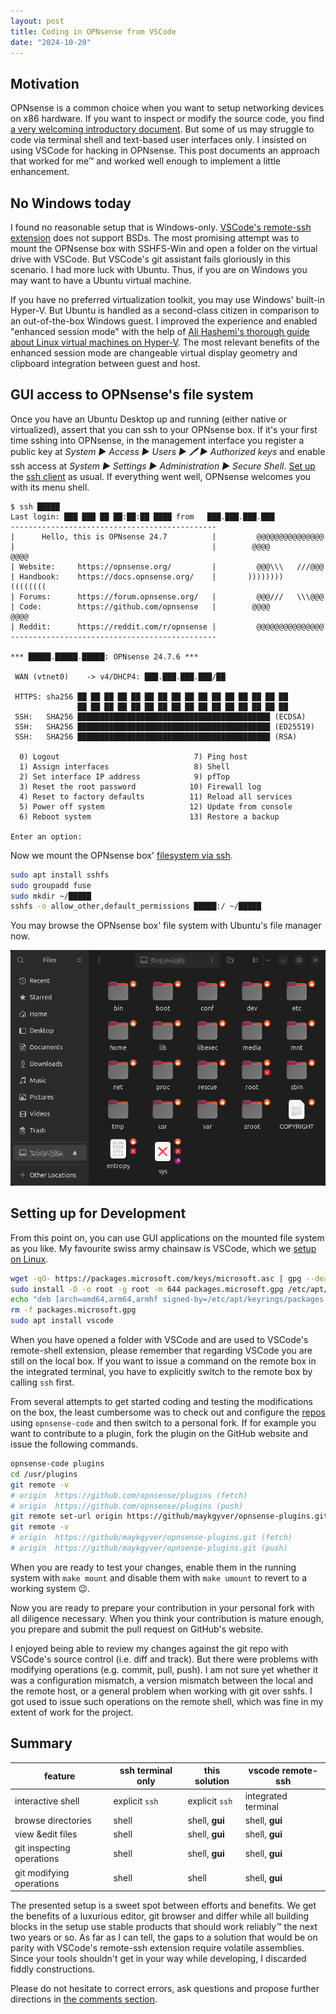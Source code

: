 ```yaml
---
layout: post
title: Coding in OPNsense from VSCode
date: "2024-10-20"
---
```


## Motivation

OPNsense is a common choice when you want to setup networking devices on x86 hardware. If you want to inspect or modify the source code, you find [a very welcoming introductory document](https://docs.opnsense.org/development/workflow.html). But some of us may struggle to code via terminal shell and text-based user interfaces only. I insisted on using VSCode for hacking in OPNsense. This post documents an approach that worked for me™ and worked well enough to implement a little enhancement.

## No Windows today

I found no reasonable setup that is Windows-only. [VSCode's remote-ssh extension](https://code.visualstudio.com/docs/remote/ssh) does not support BSDs. The most promising attempt was to mount the OPNsense box with SSHFS-Win and open a folder on the virtual drive with VSCode. But VSCode's git assistant fails gloriously in this scenario. I had more luck with Ubuntu. Thus, if you are on Windows you may want to have a Ubuntu virtual machine.

If you have no preferred virtualization toolkit, you may use Windows' built-in Hyper-V. But Ubuntu is handled as a second-class citizen in comparison to an out-of-the-box Windows guest. I improved the experience and enabled "enhanced session mode" with the help of [Ali Hashemi's thorough guide about Linux virtual machines on Hyper-V](https://github.com/ali-hasehmi/LinuxVM-HyperV). The most relevant benefits of the enhanced session mode are changeable virtual display geometry and clipboard integration between guest and host.

## GUI access to OPNsense's file system

Once you have an Ubuntu Desktop up and running (either native or virtualized), assert that you can ssh to your OPNsense box. If it's your first time sshing into OPNsense, in the management interface you register a public key at *System ► Access ► Users ► 🖊 ► Authorized keys* and enable ssh access at *System ► Settings ► Administration ► Secure Shell*. [Set up](https://man.openbsd.org/ssh_config) the [ssh client](https://man.openbsd.org/ssh) as usual. If everything went well, OPNsense welcomes you with its menu shell.

```
$ ssh █████
Last login: ███ ███ ██ ██:██:██ ████ from 	███.███.███.███
----------------------------------------------
|      Hello, this is OPNsense 24.7          |         @@@@@@@@@@@@@@@
|                                            |        @@@@         @@@@
| Website:     https://opnsense.org/         |         @@@\\\   ///@@@
| Handbook:    https://docs.opnsense.org/    |       ))))))))   ((((((((
| Forums:      https://forum.opnsense.org/   |         @@@///   \\\@@@
| Code:        https://github.com/opnsense   |        @@@@         @@@@
| Reddit:      https://reddit.com/r/opnsense |         @@@@@@@@@@@@@@@
----------------------------------------------

*** █████.█████.█████: OPNsense 24.7.6 ***

 WAN (vtnet0)    -> v4/DHCP4: ███.███.███.███/██

 HTTPS: sha256 ██ ██ ██ ██ ██ ██ ██ ██ ██ ██ ██ ██ ██ ██ ██ ██
               ██ ██ ██ ██ ██ ██ ██ ██ ██ ██ ██ ██ ██ ██ ██ ██
 SSH:   SHA256 ███████████████████████████████████████████ (ECDSA)
 SSH:   SHA256 ███████████████████████████████████████████ (ED25519)
 SSH:   SHA256 ███████████████████████████████████████████ (RSA)

  0) Logout                              7) Ping host
  1) Assign interfaces                   8) Shell
  2) Set interface IP address            9) pfTop
  3) Reset the root password            10) Firewall log
  4) Reset to factory defaults          11) Reload all services
  5) Power off system                   12) Update from console
  6) Reboot system                      13) Restore a backup

Enter an option: 
```

Now we mount the OPNsense box' [filesystem via ssh](https://www.digitalocean.com/community/tutorials/how-to-use-sshfs-to-mount-remote-file-systems-over-ssh).

```sh
sudo apt install sshfs
sudo groupadd fuse
sudo mkdir ~/█████
sshfs -o allow_other,default_permissions █████:/ ~/█████
```

You may browse the OPNsense box' file system with Ubuntu's file manager now.

![Screenshot of OPNsense's root folder in Ubuntu's file manager](/assets/ubuntu-filemanager-opnsense-root.png)

## Setting up for Development

From this point on, you can use GUI applications on the mounted file system as you like. My favourite swiss army chainsaw is VSCode, which we [setup on Linux](https://code.visualstudio.com/docs/setup/linux).

```sh
wget -qO- https://packages.microsoft.com/keys/microsoft.asc | gpg --dearmor > packages.microsoft.gpg
sudo install -D -o root -g root -m 644 packages.microsoft.gpg /etc/apt/keyrings/packages.microsoft.gpg
echo "deb [arch=amd64,arm64,armhf signed-by=/etc/apt/keyrings/packages.microsoft.gpg] https://packages.microsoft.com/repos/code stable main" |sudo tee /etc/apt/sources.list.d/vscode.list > /dev/null
rm -f packages.microsoft.gpg
sudo apt install vscode
```

When you have opened a folder with VSCode and are used to VSCode's remote-shell extension, please remember that regarding VSCode you are still on the local box. If you want to issue a command on the remote box in the integrated terminal, you have to explicitly switch to the remote box by calling `ssh` first.

From several attempts to get started coding and testing the modifications on the box, the least cumbersome was to check out and configure the [repos](https://github.com/orgs/opnsense/repositories) using `opnsense-code` and then switch to a personal fork. If for example you want to contribute to a plugin, fork the plugin on the GitHub website and issue the following commands.

```sh
opnsense-code plugins
cd /usr/plugins
git remote -v
# origin  https://github.com/opnsense/plugins (fetch)
# origin  https://github.com/opnsense/plugins (push)
git remote set-url origin https://github/maykgyver/opnsense-plugins.git
git remote -v
# origin  https://github/maykgyver/opnsense-plugins.git (fetch)
# origin  https://github/maykgyver/opnsense-plugins.git (push)
```

When you are ready to test your changes, enable them in the running system with `make mount` and disable them with `make umount` to revert to a working system 😉.

Now you are ready to prepare your contribution in your personal fork with all diligence necessary. When you think your contribution is mature enough, you prepare and submit the pull request on GitHub's website.

I enjoyed being able to review my changes against the git repo with VSCode's source control (i.e. diff and track). But there were problems with modifying operations (e.g. commit, pull, push). I am not sure yet whether it was a configuration mismatch, a version mismatch between the local and the remote host, or a general problem when working with git over sshfs. I got used to issue such operations on the remote shell, which was fine in my extent of work for the project.

## Summary

| feature                   | ssh terminal only | this solution  | vscode remote-ssh   |
|---------------------------|-------------------|----------------|---------------------|
| interactive shell         | explicit `ssh`    | explicit `ssh` | integrated terminal |
| browse directories        | shell             | shell, **gui** | shell, **gui**      |
| view &edit files          | shell             | shell, **gui** | shell, **gui**      |
| git inspecting operations | shell             | shell, **gui** | shell, **gui**      |
| git modifying operations  | shell             | shell          | shell, **gui**      |

The presented setup is a sweet spot between efforts and benefits. We get the benefits of a luxurious editor, git browser and differ while all building blocks in the setup use stable products that should work reliably™ the next two years or so. As far as I can tell, the gaps to a solution that would be on parity with VSCode's remote-ssh extension require volatile assemblies. Since your tools shouldn't get in your way while developing, I discarded fiddly constructions.

Please do not hesitate to correct errors, ask questions and propose further directions in [the comments section](https://github.com/MaykGyver/maykgyver.github.io/issues).
